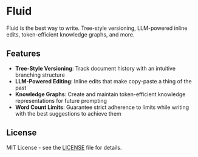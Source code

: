 # Fluid

Fluid is the best way to write. Tree-style versioning, LLM-powered inline edits, token-efficient knowledge graphs, and more.

## Features

- **Tree-Style Versioning**: Track document history with an intuitive branching structure
- **LLM-Powered Editing**: Inline edits that make copy-paste a thing of the past
- **Knowledge Graphs**: Create and maintain token-efficient knowledge representations for future prompting
- **Word Count Limits**: Guarantee strict adherence to limits while writing with the best suggestions to achieve them
  
## License

MIT License - see the [LICENSE](LICENSE) file for details.

